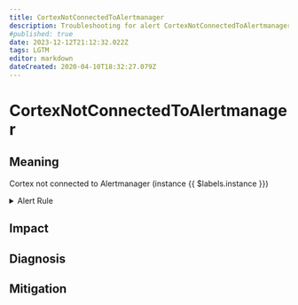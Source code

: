 ```yaml
---
title: CortexNotConnectedToAlertmanager
description: Troubleshooting for alert CortexNotConnectedToAlertmanager
#published: true
date: 2023-12-12T21:12:32.022Z
tags: LGTM
editor: markdown
dateCreated: 2020-04-10T18:32:27.079Z
---
```


# CortexNotConnectedToAlertmanager

## Meaning
[//]: # "Short paragraph that explains what the alert means"
Cortex not connected to Alertmanager (instance {{ $labels.instance }})

<details>
  <summary>Alert Rule</summary>

  ```yaml
alert: CortexNotConnectedToAlertmanager
expr: cortex_prometheus_notifications_alertmanagers_discovered < 1
for: 0m
labels:
    severity: critical
annotations:
    summary: Cortex not connected to Alertmanager (instance {{ $labels.instance }})
    description: |-
        Cortex not connected to Alertmanager (instance {{ $labels.instance }})
          VALUE = {{ $value }}
          LABELS = {{ $labels }}
    runbook: https://github.com/srerun/prometheus-alerts/content/runbooks/CortexNotConnectedToAlertmanager

  ```
</details>


## Impact
[//]: # "What could / will happen if the alert is not addressed"



## Diagnosis
[//]: # "Steps to take to identify the cause of the problem"



## Mitigation
[//]: # "The steps necessary to resolve the alert"

